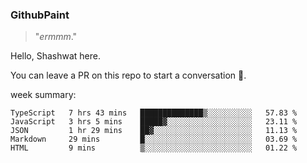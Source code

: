 
### GithubPaint

>"*ermmm*." 

Hello, Shashwat here.

You can leave a PR on this repo to start a conversation 🌝.

week summary: 
<!--START_SECTION:waka-->
```text
TypeScript   7 hrs 43 mins   ██████████████▒░░░░░░░░░░   57.83 % 
JavaScript   3 hrs 5 mins    █████▓░░░░░░░░░░░░░░░░░░░   23.11 % 
JSON         1 hr 29 mins    ██▓░░░░░░░░░░░░░░░░░░░░░░   11.13 % 
Markdown     29 mins         █░░░░░░░░░░░░░░░░░░░░░░░░   03.69 % 
HTML         9 mins          ▒░░░░░░░░░░░░░░░░░░░░░░░░   01.22 % 
```
<!--END_SECTION:waka-->

